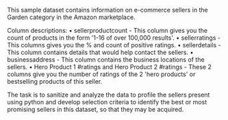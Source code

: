 This sample dataset contains information on e-commerce sellers in the Garden category in the Amazon marketplace.

Column descriptions:
• sellerproductcount - This column gives you the count of products in the form '1-16 of over 100,000 results'.
• sellerratings - This columns gives you the % and count of positive ratings.
• sellerdetails - This column contains details that would help contact the sellers.
• businessaddress - This column contains the business locations of the sellers. 
• Hero Product 1 #ratings and Hero Product 2 #ratings - These 2 columns give you the number of ratings of the 2 'hero products' or bestselling products of this seller.

The task is to sanitize and analyze the data to profile the sellers present using python and develop selection criteria to identify the best or most promising sellers in this dataset, 
so that they may be acquired.
